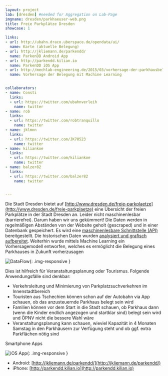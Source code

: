 ```yaml
---
layout: project
lab: [dresden] #needed for Aggregation on Lab-Page
imgname: dresden/parkhaeuser-web.png
title: Freie Parkplätze Dresden
showcase: 1

links:
- url: http://ubahn.draco.uberspace.de/opendata/ui/
  name: Karte (aktuelle Belegung)
- url: http://jkliemann.de/parkendd/
  name: ParkenDD Android App
- url: http://parkendd.kilian.io
  name: ParkenDD iOS App
- url: http://mechlab-engineering.de/2015/03/vorhersage-der-parkhausbelegung-mit-offenen-daten/
  name: Vorhersage der Belegung mit Machine Learning


collaborators:
- name: Consti
  links:
  - url: https://twitter.com/ubahnverleih
    name: twitter
- name: rob
  links:
  - url: https://twitter.com/robtranquillo
    name: twitter
- name: jklmnn
  links:
  - url: https://twitter.com/JK70523
    name: twitter
- name: kiliankoe
  links:
  - url: https://twitter.com/kiliankoe
    name: twitter
- name: balzer82
  links:
  - url: https://twitter.com/balzer82
    name: twitter


---
```


Die Stadt Dresden bietet auf [http://www.dresden.de/freie-parkplaetze](http://www.dresden.de/freie-parkplaetze) eine Übersicht der freien Parkplätze in der Stadt Dresden an. Leider nicht maschinenlesbar (barrierefrei). Darum haben wir uns gekümmert!
Die Daten werden in regelmäßigen Abständen von der Website geholt (gescraped) und in einer Datenbank gespeichert. Es wird eine [maschinenlesbare Schnittstelle (API)](http://ubahn.draco.uberspace.de/opendata/cached_api.php) bereitgestellt. Die historischen Daten wurden [analysiert und grafisch aufbereitet](http://mechlab-engineering.de/2015/03/vorhersage-der-parkhausbelegung-mit-offenen-daten/). Weiterhin wurde mittels Machine Learning ein Vorhersagemodell entworfen, welches es ermöglicht die Belegung eines Parkhauses in Zukunft vorherzusagen

![DataFlow](http://mechlab-engineering.de/wordpress/wp-content/uploads/2015/03/DataFlow.png){: .img-responsive }

Dies ist hilfreich für Veranstaltungsplanung oder Tourismus. Folgende Anwendungsfälle sind denkbar:

* Verkehrsleitung und Minimierung von Parkplatzsuchverkehren im Innenstadtbereich
* Touristen aus Tschechien können schon auf der Autobahn via App schauen, ob das anzusteuernde Parkhaus belegt sein wird
* Familien können vor dem Start in die Stadt schauen, ob Parkhaus dann (wenn die Kinder endlich angezogen und startklar sind) belegt sein wird und ÖPNV nicht die bessere Wahl wäre
* Veranstaltungsplanung kann schauen, wieviel Kapazität in 4 Monaten Samstag in den Parkhäusern zur Verfügung steht und ob ggf. extra Parkflächen nötig sind


Smartphone Apps

![iOS App](http://parkendd.kilian.io/images/screenshots.png){: .img-responsive }

* Android: [http://jkliemann.de/parkendd/](http://jkliemann.de/parkendd/)
* iPhone: [http://parkendd.kilian.io](http://parkendd.kilian.io)
